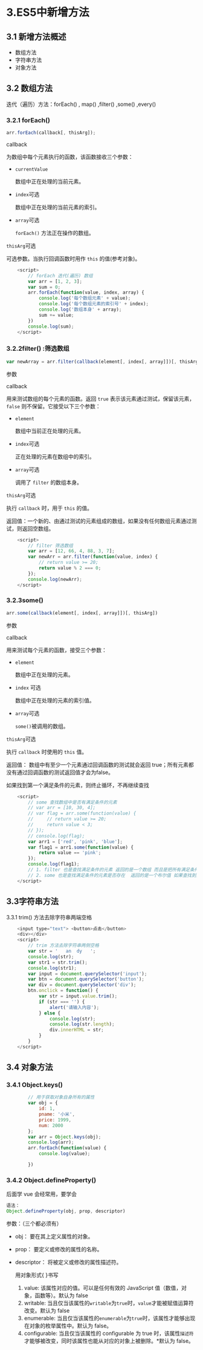 # 3.ES5中新增方法

## 3.1 新增方法概述

- 数组方法
- 字符串方法
- 对象方法

## 3.2 数组方法

迭代（遍历）方法：forEach() , map() ,filter() ,some() ,every()



### 3.2.1 forEach()

```js
arr.forEach(callback[, thisArg]);
```




callback

为数组中每个元素执行的函数，该函数接收三个参数：

- `currentValue`

  数组中正在处理的当前元素。

- `index`可选

  数组中正在处理的当前元素的索引。

- `array`可选

  `forEach()` 方法正在操作的数组。

`thisArg`可选

可选参数。当执行回调函数时用作 `this` 的值(参考对象)。

 

```js
    <script>
        // forEach 迭代(遍历) 数组
        var arr = [1, 2, 3];
        var sum = 0;
        arr.forEach(function(value, index, array) {
            console.log('每个数组元素' + value);
            console.log('每个数组元素的索引号' + index);
            console.log('数组本身' + array);
            sum += value;
        })
        console.log(sum);
    </script>

```



### 3.2.2filter() :筛选数组



```js
var newArray = arr.filter(callback(element[, index[, array]])[, thisArg])
```

参数

callback

用来测试数组的每个元素的函数。返回 `true` 表示该元素通过测试，保留该元素，`false` 则不保留。它接受以下三个参数：

- `element`

  数组中当前正在处理的元素。

- `index`可选

  正在处理的元素在数组中的索引。

- `array`可选

  调用了 `filter` 的数组本身。

`thisArg`可选

执行 `callback` 时，用于 `this` 的值。

返回值：一个新的、由通过测试的元素组成的数组，如果没有任何数组元素通过测试，则返回空数组。

```js
    <script>
        // filter 筛选数组
        var arr = [12, 66, 4, 88, 3, 7];
        var newArr = arr.filter(function(value, index) {
            // return value >= 20;
            return value % 2 === 0;
        });
        console.log(newArr);
    </script>

```





### 3.2.3some()

```js
arr.some(callback(element[, index[, array]])[, thisArg])
```



参数

callback

用来测试每个元素的函数，接受三个参数：

- `element`

  数组中正在处理的元素。

- `index` 可选

  数组中正在处理的元素的索引值。

- `array`可选

  `some()`被调用的数组。

`thisArg`可选

执行 `callback` 时使用的 `this` 值。

返回值： 数组中有至少一个元素通过回调函数的测试就会返回 true；所有元素都没有通过回调函数的测试返回值才会为false。 

如果找到第一个满足条件的元素，则终止循环，不再继续查找

```js
    <script>
        // some 查找数组中是否有满足条件的元素 
        // var arr = [10, 30, 4];
        // var flag = arr.some(function(value) {
        //     // return value >= 20;
        //     return value < 3;
        // });
        // console.log(flag);
        var arr1 = ['red', 'pink', 'blue'];
        var flag1 = arr1.some(function(value) {
            return value == 'pink';
        });
        console.log(flag1);
        // 1. filter 也是查找满足条件的元素 返回的是一个数组 而且是把所有满足条件的元素返回回来
        // 2. some 也是查找满足条件的元素是否存在  返回的是一个布尔值 如果查找到第一个满足条件的元素就终止循环
    </script>

```





## 3.3字符串方法

3.3.1 trim()  方法去除字符串两端空格



```js
    <input type="text"> <button>点击</button>
    <div></div>
    <script>
        // trim 方法去除字符串两侧空格
        var str = '   an  dy   ';
        console.log(str);
        var str1 = str.trim();
        console.log(str1);
        var input = document.querySelector('input');
        var btn = document.querySelector('button');
        var div = document.querySelector('div');
        btn.onclick = function() {
            var str = input.value.trim();
            if (str === '') {
                alert('请输入内容');
            } else {
                console.log(str);
                console.log(str.length);
                div.innerHTML = str;
            }
        }
    </script>

```





## 3.4 对象方法



### 3.4.1 Object.keys()

```js
        // 用于获取对象自身所有的属性
        var obj = {
            id: 1,
            pname: '小米',
            price: 1999,
            num: 2000
        };
        var arr = Object.keys(obj);
        console.log(arr);
        arr.forEach(function(value) {
            console.log(value);

        })

```



### 3.4.2 Object.defineProperty()

后面学 vue 会经常用，要学会

```js
语法：
Object.defineProperty(obj, prop, descriptor)
```



参数：（三个都必须有）

- obj： 要在其上定义属性的对象。 

- prop： 要定义或修改的属性的名称。 

- descriptor： 将被定义或修改的属性描述符。

  用对象形式{ }书写 

  1. value: 该属性对应的值。可以是任何有效的 JavaScript 值（数值，对象，函数等）。默认为 false
  2. writable: 当且仅当该属性的`writable`为`true`时，`value`才能被赋值运算符改变。默认为 false
  3. enumerable: 当且仅当该属性的`enumerable`为`true`时，该属性才能够出现在对象的枚举属性中。默认为 false。 
  4. configurable: 当且仅当该属性的 configurable 为 true 时，该属性`描述符`才能够被改变，同时该属性也能从对应的对象上被删除。*默认为 false。 